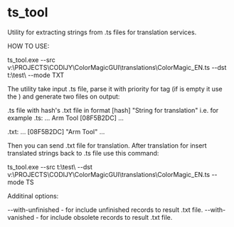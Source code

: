 # ts_tool
Utility for extracting strings from .ts files for translation services.

HOW TO USE:

ts_tool.exe --src v:\PROJECTS\CODIJY\ColorMagicGUI\translations\ColorMagic_EN.ts --dst t:\test\ --mode TXT

The utility take input .ts file, parse it with priority for <translation> tag (if <translation> is empty it use the <source>) and generate two files on output:

.ts file with hash's
.txt file in format [hash] "String for translation"
i.e. for example .ts:
...
<message>
<location filename="../shortcuts/shortcut_manager.cpp" line="30"></location>
<source>Arm Tool</source>
<translation>[08F5B2DC]</translation>
</message>
...

.txt:
...
[08F5B2DC] "Arm Tool"
...

Then you can send .txt file for translation.
After translation for insert translated strings back to .ts file use this command:

ts_tool.exe --src t:\test\ --dst v:\PROJECTS\CODIJY\ColorMagicGUI\translations\ColorMagic_EN.ts --mode TS

Additinal options:

--with-unfinished - for include unfinished records to result .txt file.
--with-vanished   - for include obsolete records to result .txt file. 
